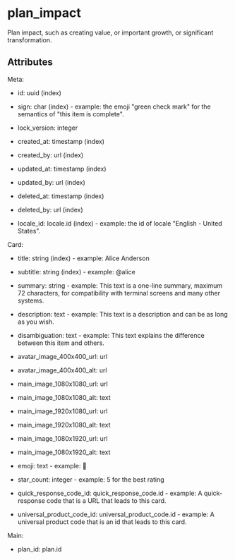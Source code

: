 # plan_impact


Plan impact, such as creating value, or important growth, or significant transformation.


## Attributes

Meta:

  * id: uuid (index)

  * sign: char (index) - example: the emoji "green check mark" for the semantics of "this item is complete".

  * lock_version: integer

  * created_at: timestamp (index)

  * created_by: url (index)

  * updated_at: timestamp (index)

  * updated_by: url (index)

  * deleted_at: timestamp (index)

  * deleted_by: url (index)

  * locale_id: locale.id (index) - example: the id of locale "English - United States".

Card:

  * title: string (index) - example: Alice Anderson

  * subtitle: string (index) - example: @alice

  * summary: string - example: This text is a one-line summary, maximum 72 characters, for compatibility with terminal screens and many other systems.

  * description: text - example: This text is a description and can be as long as you wish.

  * disambiguation: text - example: This text explains the difference between this item and others.

  * avatar_image_400x400_url: url

  * avatar_image_400x400_alt: url

  * main_image_1080x1080_url: url

  * main_image_1080x1080_alt: text

  * main_image_1920x1080_url: url

  * main_image_1920x1080_alt: text

  * main_image_1080x1920_url: url

  * main_image_1080x1920_alt: text

  * emoji: text - example: 🚀

  * star_count: integer - example: 5 for the best rating

  * quick_response_code_id: quick_response_code.id - example: A quick-response code that is a URL that leads to this card.

  * universal_product_code_id: universal_product_code.id - example: A universal product code that is an id that leads to this card.

Main:

  * plan_id: plan.id

